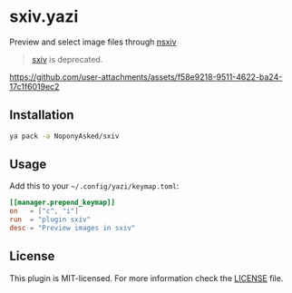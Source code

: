 # sxiv.yazi

Preview and select image files through [nsxiv](https://github.com/nsxiv/nsxiv)
> [sxiv](https://github.com/xyb3rt/sxiv) is deprecated.


https://github.com/user-attachments/assets/f58e9218-9511-4622-ba24-17c1f6019ec2


## Installation

```sh
ya pack -a NoponyAsked/sxiv
```

## Usage

Add this to your `~/.config/yazi/keymap.toml`:

```toml
[[manager.prepend_keymap]]
on   = ["c", "i"]
run  = "plugin sxiv"
desc = "Preview images in sxiv"
```

## License

This plugin is MIT-licensed. For more information check the [LICENSE](LICENSE) file.
